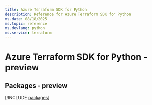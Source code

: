 ```yaml
---
title: Azure Terraform SDK for Python
description: Reference for Azure Terraform SDK for Python
ms.date: 08/18/2025
ms.topic: reference
ms.devlang: python
ms.service: terraform
---
```

# Azure Terraform SDK for Python - preview
## Packages - preview
[!INCLUDE [packages](terraform-index.md)]